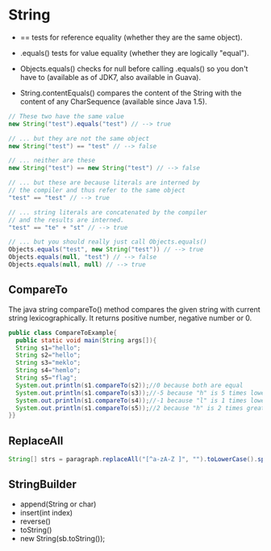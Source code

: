 # String

- == tests for reference equality (whether they are the same object).

- .equals() tests for value equality (whether they are logically "equal").

- Objects.equals() checks for null before calling .equals() so you don't have to (available as of JDK7, also available in Guava).

- String.contentEquals() compares the content of the String with the content of any CharSequence (available since Java 1.5).


```java
// These two have the same value
new String("test").equals("test") // --> true 

// ... but they are not the same object
new String("test") == "test" // --> false 

// ... neither are these
new String("test") == new String("test") // --> false 

// ... but these are because literals are interned by 
// the compiler and thus refer to the same object
"test" == "test" // --> true 

// ... string literals are concatenated by the compiler
// and the results are interned.
"test" == "te" + "st" // --> true

// ... but you should really just call Objects.equals()
Objects.equals("test", new String("test")) // --> true
Objects.equals(null, "test") // --> false
Objects.equals(null, null) // --> true
```

## CompareTo

The java string compareTo() method compares the given string with current string lexicographically. It returns positive number, negative number or 0.

```java
public class CompareToExample{  
  public static void main(String args[]){  
  String s1="hello";  
  String s2="hello";  
  String s3="meklo";  
  String s4="hemlo";  
  String s5="flag";  
  System.out.println(s1.compareTo(s2));//0 because both are equal  
  System.out.println(s1.compareTo(s3));//-5 because "h" is 5 times lower than "m"  
  System.out.println(s1.compareTo(s4));//-1 because "l" is 1 times lower than "m"  
  System.out.println(s1.compareTo(s5));//2 because "h" is 2 times greater than "f"  
}}  
```

## ReplaceAll

```java
String[] strs = paragraph.replaceAll("[^a-zA-Z ]", "").toLowerCase().split(" ");
```


## StringBuilder
- append(String or char)
- insert(int index)
- reverse()
- toString()
- new String(sb.toString());